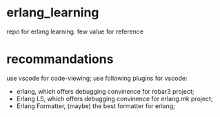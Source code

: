 # erlang_learning
repo for erlang learning. few value for reference

# recommandations
use vscode for code-viewing;
use following plugins for vscode:
* erlang, which offers debugging convinence for rebar3 project;
* Erlang LS, which offers debugging convinence for erlang.mk project;
* Erlang Formatter, (maybe) the best formatter for erlang;

